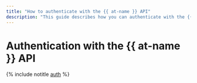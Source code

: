 ```yaml
---
title: "How to authenticate with the {{ at-name }} API"
description: "This guide describes how you can authenticate with the {{ at-name }} API."
---
```


# Authentication with the {{ at-name }} API

{% include notitle [auth](../../_includes/authentication.md) %}